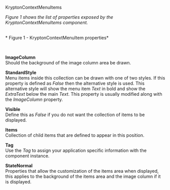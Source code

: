 KryptonContextMenuItems

*Figure 1 shows the list of properties exposed by the KryptonContextMenuItems
component.*

  
   
* Figure 1 - KryptonContextMenuItem properties* 

 

**ImageColumn**  
Should the background of the image column area be drawn.

**StandardStyle**  
Menu items inside this collection can be drawn with one of two styles. If this
property is defined as *False* then the alternative style is used. This
alternative style will show the menu item *Text* in bold and show the
*ExtraText* below the main *Text*. This property is usually modified along with
the *ImageColumn* property.

**Visible**  
Define this as *False* if you do not want the collection of items to be
displayed.

**Items**  
Collection of child items that are defined to appear in this position.

**Tag**  
Use the *Tag* to assign your application specific information with the component
instance.

**StateNormal**  
Properties that allow the customization of the items area when displayed, this
applies to the background of the items area and the image column if it is
displayed.
